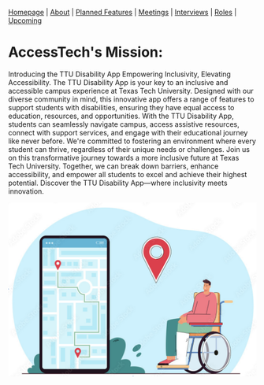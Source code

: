 [Homepage](index.md) | [About](about.md) | [Planned Features](features.md) | [Meetings](meetings.md) | [Interviews](interviews.md) | [Roles](roles.md) | [Upcoming](upcoming.md)





# AccessTech's Mission:
Introducing the TTU Disability App Empowering Inclusivity, Elevating Accessibility. The TTU Disability App is your key to an inclusive and accessible campus experience at Texas Tech University. Designed with our diverse community in mind, this innovative app offers a range of features to support students with disabilities, ensuring they have equal access to education, resources, and opportunities. With the TTU Disability App, students can seamlessly navigate campus, access assistive resources, connect with support services, and engage with their educational journey like never before. We're committed to fostering an environment where every student can thrive, regardless of their unique needs or challenges. Join us on this transformative journey towards a more inclusive future at Texas Tech University. Together, we can break down barriers, enhance accessibility, and empower all students to excel and achieve their highest potential. Discover the TTU Disability App—where inclusivity meets innovation.

![ALT TEXT](dis.jpg)
